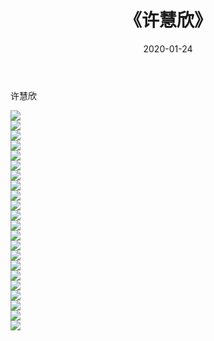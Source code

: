 ﻿---
layout: post
title:  《许慧欣》
date:   2020-01-24
img: http://pic.660000.xyz/1:/壁纸/明星魅力/华人明星/许慧欣/000.jpg
categories: [美女, 清纯, 唯美]
---

许慧欣

 ![](http://pic.660000.xyz/1:/壁纸/明星魅力/华人明星/许慧欣/001.jpg) <br>![](http://pic.660000.xyz/1:/壁纸/明星魅力/华人明星/许慧欣/002.jpg) <br>![](http://pic.660000.xyz/1:/壁纸/明星魅力/华人明星/许慧欣/003.jpg) <br>![](http://pic.660000.xyz/1:/壁纸/明星魅力/华人明星/许慧欣/004.jpg) <br>![](http://pic.660000.xyz/1:/壁纸/明星魅力/华人明星/许慧欣/005.jpg) <br>![](http://pic.660000.xyz/1:/壁纸/明星魅力/华人明星/许慧欣/006.jpg) <br>![](http://pic.660000.xyz/1:/壁纸/明星魅力/华人明星/许慧欣/007.jpg) <br>![](http://pic.660000.xyz/1:/壁纸/明星魅力/华人明星/许慧欣/008.jpg) <br>![](http://pic.660000.xyz/1:/壁纸/明星魅力/华人明星/许慧欣/009.jpg) <br>![](http://pic.660000.xyz/1:/壁纸/明星魅力/华人明星/许慧欣/010.jpg) <br>![](http://pic.660000.xyz/1:/壁纸/明星魅力/华人明星/许慧欣/011.jpg) <br>![](http://pic.660000.xyz/1:/壁纸/明星魅力/华人明星/许慧欣/012.jpg) <br>![](http://pic.660000.xyz/1:/壁纸/明星魅力/华人明星/许慧欣/013.jpg) <br>![](http://pic.660000.xyz/1:/壁纸/明星魅力/华人明星/许慧欣/014.jpg) <br>![](http://pic.660000.xyz/1:/壁纸/明星魅力/华人明星/许慧欣/015.jpg) <br>![](http://pic.660000.xyz/1:/壁纸/明星魅力/华人明星/许慧欣/016.jpg) <br>![](http://pic.660000.xyz/1:/壁纸/明星魅力/华人明星/许慧欣/017.jpg) <br>![](http://pic.660000.xyz/1:/壁纸/明星魅力/华人明星/许慧欣/018.jpg) <br>![](http://pic.660000.xyz/1:/壁纸/明星魅力/华人明星/许慧欣/019.jpg) <br>![](http://pic.660000.xyz/1:/壁纸/明星魅力/华人明星/许慧欣/020.jpg) <br>![](http://pic.660000.xyz/1:/壁纸/明星魅力/华人明星/许慧欣/021.jpg) <br>![](http://pic.660000.xyz/1:/壁纸/明星魅力/华人明星/许慧欣/022.jpg) <br>